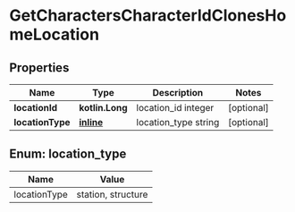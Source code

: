 
# GetCharactersCharacterIdClonesHomeLocation

## Properties
Name | Type | Description | Notes
------------ | ------------- | ------------- | -------------
**locationId** | **kotlin.Long** | location_id integer |  [optional]
**locationType** | [**inline**](#LocationTypeEnum) | location_type string |  [optional]


<a name="LocationTypeEnum"></a>
## Enum: location_type
Name | Value
---- | -----
locationType | station, structure



